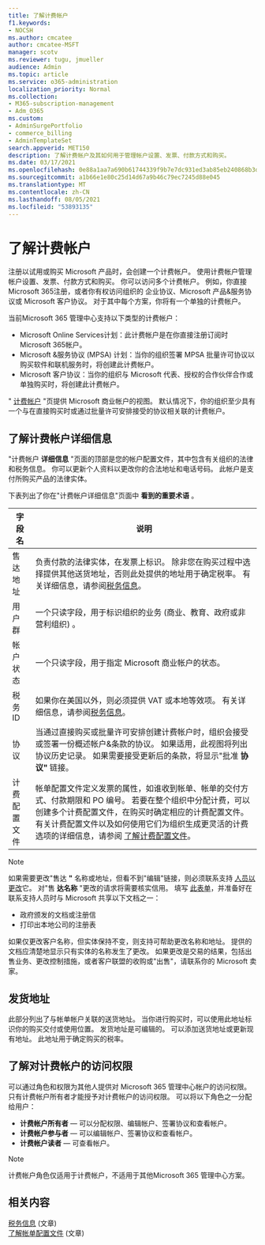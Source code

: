 ```yaml
---
title: 了解计费帐户
f1.keywords:
- NOCSH
ms.author: cmcatee
author: cmcatee-MSFT
manager: scotv
ms.reviewer: tugu, jmueller
audience: Admin
ms.topic: article
ms.service: o365-administration
localization_priority: Normal
ms.collection:
- M365-subscription-management
- Adm_O365
ms.custom:
- AdminSurgePortfolio
- commerce_billing
- AdminTemplateSet
search.appverid: MET150
description: 了解计费帐户及其如何用于管理帐户设置、发票、付款方式和购买。
ms.date: 03/17/2021
ms.openlocfilehash: 0e88a1aa7a690b61744339f9b7e7dc931ed3ab85eb240868b3d66eabcf3c4b4e
ms.sourcegitcommit: a1b66e1e80c25d14d67a9b46c79ec7245d88e045
ms.translationtype: MT
ms.contentlocale: zh-CN
ms.lasthandoff: 08/05/2021
ms.locfileid: "53893135"
---
```

# <a name="understand-billing-accounts"></a>了解计费帐户

注册以试用或购买 Microsoft 产品时，会创建一个计费帐户。 使用计费帐户管理帐户设置、发票、付款方式和购买。 你可以访问多个计费帐户。 例如，你直接Microsoft 365注册，或者你有权访问组织的 企业协议、Microsoft 产品&服务协议或 Microsoft 客户协议。 对于其中每个方案，你将有一个单独的计费帐户。

当前Microsoft 365 管理中心支持以下类型的计费帐户：

- Microsoft Online Services计划：此计费帐户是在你直接注册订阅时Microsoft 365帐户。
- Microsoft &服务协议 (MPSA) 计划：当你的组织签署 MPSA 批量许可协议以购买软件和联机服务时，将创建此计费帐户。
- Microsoft 客户协议：当你的组织与 Microsoft 代表、授权的合作伙伴合作或单独购买时，将创建此计费帐户。

" <a href="https://go.microsoft.com/fwlink/p/?linkid=2084771" target="_blank">计费帐户</a> "页提供 Microsoft 商业帐户的视图。 默认情况下，你的组织至少具有一个与在直接购买时或通过批量许可安排接受的协议相关联的计费帐户。

## <a name="understand-billing-account-details"></a>了解计费帐户详细信息

"计费帐户 **详细信息** "页面的顶部是您的帐户配置文件，其中包含有关组织的法律和税务信息。 你可以更新个人资料以更改你的合法地址和电话号码。 此帐户是支付所购买产品的法律实体。

下表列出了你在"计费帐户详细信息"页面中 **看到的重要术语** 。

| 字段名 | 说明 |
|------------------|------------------------------------------------------------------------------------------------------------------------------------------------------------------------------------------------------------------------------------------------------------------------------|
| 售达地址 | 负责付款的法律实体，在发票上标识。 除非您在购买过程中选择提供其他送货地址，否则此处提供的地址用于确定税率。 有关详细信息，请参阅[税务信息](billing-and-payments/tax-information.md)。 |
| 用户群 | 一个只读字段，用于标识组织的业务 (商业、教育、政府或非营利组织) 。 |
| 帐户状态 | 一个只读字段，用于指定 Microsoft 商业帐户的状态。 |
| 税务 ID | 如果你在美国以外，则必须提供 VAT 或本地等效项。 有关详细信息，请参阅[税务信息](billing-and-payments/tax-information.md)。 |
| 协议 | 当通过直接购买或批量许可安排创建计费帐户时，组织会接受或签署一份概述帐户&条款的协议。 如果适用，此视图将列出协议历史记录。 如果需要接受更新后的条款，将显示"批准 **协议"** 链接。 |
| 计费配置文件 | 帐单配置文件定义发票的属性，如谁收到帐单、帐单的交付方式、付款期限和 PO 编号。 若要在整个组织中分配计费，可以创建多个计费配置文件，在购买时确定相应的计费配置文件。 有关计费配置文件以及如何使用它们为组织生成更灵活的计费选项的详细信息，请参阅 [了解计费配置文件](billing-and-payments/manage-billing-profiles.md)。 |

> [!NOTE]
> 如果需要更改"售达 **"** 名称或地址，但看不到"编辑"链接，则必须联系支持 [人员以更改](../business-video/get-help-support.md)它。 对"售 **达名称** "更改的请求将需要核实信用。 填写 [此表单](https://www.microsoft.com/download/details.aspx?id=102732)，并准备好在联系支持人员时与 Microsoft 共享以下文档之一：
>
> - 政府颁发的文档或注册信
> - 打印出本地公司的注册表
>
> 如果仅更改客户名称，但实体保持不变，则支持可帮助更改名称和地址。 提供的文档应清楚地显示只有实体的名称发生了更改。 如果更改是交易的结果，包括出售业务、更改控制措施，或者客户联盟的收购或"出售"，请联系你的 Microsoft 卖家。

## <a name="shipping-addresses"></a>发货地址

此部分列出了与帐单帐户关联的送货地址。 当你进行购买时，可以使用此地址标识你的购买交付或使用位置。 发货地址是可编辑的。 可以添加送货地址或更新现有地址。 此地址用于确定购买的税率。

## <a name="understand-access-to-billing-accounts"></a>了解对计费帐户的访问权限

可以通过角色和权限为其他人提供对 Microsoft 365 管理中心帐户的访问权限。 只有计费帐户所有者才能授予对计费帐户的访问权限。 可以将以下角色之一分配给用户：

- **计费帐户所有者** &mdash; 可以分配权限、编辑帐户、签署协议和查看帐户。
- **计费帐户参与者** &mdash; 可以编辑帐户、签署协议和查看帐户。
- **计费帐户读者** &mdash; 可查看帐户。

> [!Note]
> 计费帐户角色仅适用于计费帐户，不适用于其他Microsoft 365 管理中心方案。

## <a name="related-content"></a>相关内容

[税务信息](billing-and-payments/tax-information.md) (文章) \
[了解帐单配置文件](billing-and-payments/manage-billing-profiles.md) (文章) 
